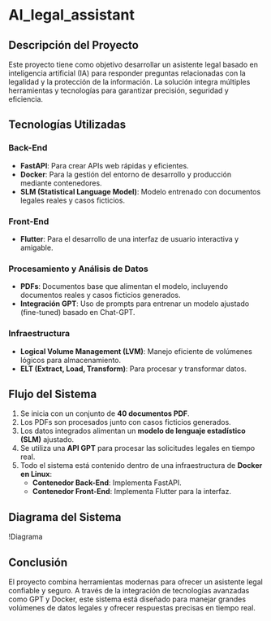 # AI_legal_assistant


## Descripción del Proyecto
Este proyecto tiene como objetivo desarrollar un asistente legal basado en inteligencia artificial (IA) para responder preguntas relacionadas con la legalidad y la protección de la información. La solución integra múltiples herramientas y tecnologías para garantizar precisión, seguridad y eficiencia.

## Tecnologías Utilizadas

### Back-End
- **FastAPI**: Para crear APIs web rápidas y eficientes.
- **Docker**: Para la gestión del entorno de desarrollo y producción mediante contenedores.
- **SLM (Statistical Language Model)**: Modelo entrenado con documentos legales reales y casos ficticios.

### Front-End
- **Flutter**: Para el desarrollo de una interfaz de usuario interactiva y amigable.

### Procesamiento y Análisis de Datos
- **PDFs**: Documentos base que alimentan el modelo, incluyendo documentos reales y casos ficticios generados.
- **Integración GPT**: Uso de prompts para entrenar un modelo ajustado (fine-tuned) basado en Chat-GPT.

### Infraestructura
- **Logical Volume Management (LVM)**: Manejo eficiente de volúmenes lógicos para almacenamiento.
- **ELT (Extract, Load, Transform)**: Para procesar y transformar datos.

## Flujo del Sistema

1. Se inicia con un conjunto de **40 documentos PDF**.
2. Los PDFs son procesados junto con casos ficticios generados.
3. Los datos integrados alimentan un **modelo de lenguaje estadístico (SLM)** ajustado.
4. Se utiliza una **API GPT** para procesar las solicitudes legales en tiempo real.
5. Todo el sistema está contenido dentro de una infraestructura de **Docker en Linux**:
   - **Contenedor Back-End**: Implementa FastAPI.
   - **Contenedor Front-End**: Implementa Flutter para la interfaz.

## Diagrama del Sistema
!Diagrama

## Conclusión
El proyecto combina herramientas modernas para ofrecer un asistente legal confiable y seguro. A través de la integración de tecnologías avanzadas como GPT y Docker, este sistema está diseñado para manejar grandes volúmenes de datos legales y ofrecer respuestas precisas en tiempo real.
